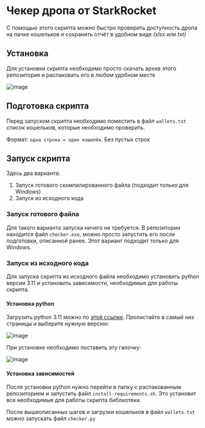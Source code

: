 # Чекер дропа от StarkRocket
С помощью этого скрипта можно быстро проверить доступность дропа на пачке кошельков и сохранить отчёт в удобном виде *(xlsx или txt)*
## Установка
Для установки скрипта необходимо просто скачать архив этого репозитория и распаковать его в любом удобном месте

![image](https://github.com/ZavodVenture/StarkRocket-eligibility-checker/assets/127696238/27833d8e-ef88-43ed-b0bc-a7283f5e6840)
## Подготовка скрипта
Перед запуском скрипта необходимо поместить в файл `wallets.txt` список кошельков, которые необходимо проверить.

Формат: `одна строка = один кошелёк`. Без пустых строк
## Запуск скрипта
Здесь два варианта:
1. Запуск готового скомпилированного файла (подходит только для Windows)
2. Запуск из исходного кода
### Запуск готового файла
Для такого варианта запуска ничего не требуется. В репозитории находится файл `checker.exe`, можно просто запустить его после подготовки, описанной ранее. Этот вариант подходит только для Windows.
### Запуск из исходного кода
Для запуска скрипта из исходного файла необходимо установить python версии 3.11 и установить зависимости, необходимые для работы скрипта.
#### Установка python
Загрузить python 3.11 можно по [этой ссылке](https://www.python.org/downloads/release/python-3110/). Пролистайте в самый низ страницы и выберите нужную версию:

![image](https://github.com/ZavodVenture/StarkRocket-eligibility-checker/assets/127696238/fccb8397-6778-4e8e-b06b-f886be1afe5f)

При установке необходимо поставить эту галочку:

![image](https://github.com/ZavodVenture/StarkRocket-eligibility-checker/assets/127696238/4f72b5a7-d3cf-4c99-9cd5-9a4bac9902ab)
#### Установка зависимостей
После установки python нужно перейти в папку с распакованным репозиторием и запустить файл `install-requirements.sh`. Это установит все необходимые для работы скрипта библиотеки.

После вышеописанных шагов и загрузки кошельков в файл `wallets.txt` можно запускать файл `checker.py`
